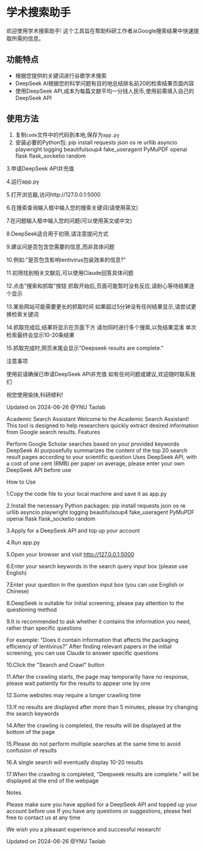 # 学术搜索助手

欢迎使用学术搜索助手! 这个工具旨在帮助科研工作者从Google搜索结果中快速提取所需的信息。

## 功能特点

* 根据您提供的关键词进行谷歌学术搜索
* DeepSeek AI根据您的科学问题有目的地总结排名前20的检索结果页面内容
* 使用DeepSeek API,成本为每篇文献平均一分钱人民币,使用前需填入自己的DeepSeek API

## 使用方法

1. 复制`code`文件中的代码到本地,保存为`app.py`
2. 安装必要的Python包:
   pip install requests json os re urllib asyncio playwright logging beautifulsoup4 fake_useragent PyMuPDF openai flask flask_socketio random

3.申请DeepSeek API并充值

4.运行app.py

5.打开浏览器,访问http://127.0.0.1:5000

6.在搜索查询输入框中输入您的搜索关键词(请使用英文)

7.在问题输入框中输入您的问题(可以使用英文或中文)

8.DeepSeek适合用于初筛,请注意提问方式

9.建议问是否包含您需要的信息,而非具体问题

10.例如:"是否包含影响lentivirus包装效率的信息?"

11.初筛找到相关文献后,可以使用Claude回答具体问题

12.点击"搜索和抓取"按钮
抓取开始后,页面可能暂时没有反应,请耐心等待结果逐个显示

13.某些网站可能需要更长的抓取时间
如果超过5分钟没有任何结果显示,请尝试更换检索关键词

14.抓取完成后,结果将显示在页面下方
请勿同时进行多个搜索,以免结果混淆
单次检索最终会显示10-20条结果

15.抓取完成时,网页末尾会显示"Deepseek results are complete."



注意事项

使用前请确保已申请DeepSeek API并充值
如有任何问题或建议,欢迎随时联系我们

祝您使用愉快,科研顺利!

Updated on 2024-06-26 @YNU
Taolab



Academic Search Assistant
Welcome to the Academic Search Assistant! This tool is designed to help researchers quickly extract desired information from Google search results.
Features

Perform Google Scholar searches based on your provided keywords
DeepSeek AI purposefully summarizes the content of the top 20 search result pages according to your scientific question
Uses DeepSeek API, with a cost of one cent (RMB) per paper on average, please enter your own DeepSeek API before use

How to Use

1.Copy the code file to your local machine and save it as app.py

2.Install the necessary Python packages:
pip install requests json os re urllib asyncio playwright logging beautifulsoup4 fake_useragent PyMuPDF openai flask flask_socketio random

3.Apply for a DeepSeek API and top up your account

4.Run app.py

5.Open your browser and visit http://127.0.0.1:5000

6.Enter your search keywords in the search query input box (please use English)

7.Enter your question in the question input box (you can use English or Chinese)

8.DeepSeek is suitable for initial screening, please pay attention to the questioning method

9.It is recommended to ask whether it contains the information you need, rather than specific questions

For example: "Does it contain information that affects the packaging efficiency of lentivirus?"
After finding relevant papers in the initial screening, you can use Claude to answer specific questions

10.Click the "Search and Crawl" button

11.After the crawling starts, the page may temporarily have no response, please wait patiently for the results to appear one by one

12.Some websites may require a longer crawling time

13.If no results are displayed after more than 5 minutes, please try changing the search keywords

14.After the crawling is completed, the results will be displayed at the bottom of the page

15.Please do not perform multiple searches at the same time to avoid confusion of results

16.A single search will eventually display 10-20 results

17.When the crawling is completed, "Deepseek results are complete." will be displayed at the end of the webpage



Notes

Please make sure you have applied for a DeepSeek API and topped up your account before use
If you have any questions or suggestions, please feel free to contact us at any time

We wish you a pleasant experience and successful research!

Updated on 2024-06-26 @YNU
Taolab
